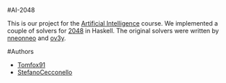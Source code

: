 #AI-2048

This is our project for the [Artificial Intelligence][ai] course. We implemented a couple of solvers for [2048][2048] in Haskell. The original solvers were written by [nneonneo][nneon] and [ov3y][ov3y].

[ai]: http://www.math.unipd.it/~sperduti/intelligenza-artificiale.html
[2048]: http://gabrielecirulli.github.io/2048/
[nneon]: https://github.com/nneonneo/2048-ai
[ov3y]: https://github.com/ov3y/2048-AI

#Authors
* [Tomfox91](https://github.com/Tomfox91)
* [StefanoCecconello](https://github.com/StefanoCecconello)